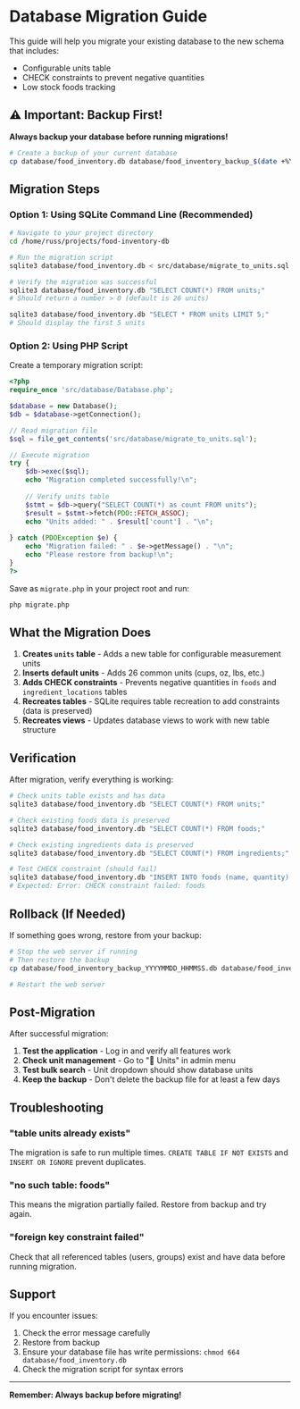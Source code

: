 # Database Migration Guide

This guide will help you migrate your existing database to the new schema that includes:
- Configurable units table
- CHECK constraints to prevent negative quantities
- Low stock foods tracking

## ⚠️ Important: Backup First!

**Always backup your database before running migrations!**

```bash
# Create a backup of your current database
cp database/food_inventory.db database/food_inventory_backup_$(date +%Y%m%d_%H%M%S).db
```

## Migration Steps

### Option 1: Using SQLite Command Line (Recommended)

```bash
# Navigate to your project directory
cd /home/russ/projects/food-inventory-db

# Run the migration script
sqlite3 database/food_inventory.db < src/database/migrate_to_units.sql

# Verify the migration was successful
sqlite3 database/food_inventory.db "SELECT COUNT(*) FROM units;"
# Should return a number > 0 (default is 26 units)

sqlite3 database/food_inventory.db "SELECT * FROM units LIMIT 5;"
# Should display the first 5 units
```

### Option 2: Using PHP Script

Create a temporary migration script:

```php
<?php
require_once 'src/database/Database.php';

$database = new Database();
$db = $database->getConnection();

// Read migration file
$sql = file_get_contents('src/database/migrate_to_units.sql');

// Execute migration
try {
    $db->exec($sql);
    echo "Migration completed successfully!\n";
    
    // Verify units table
    $stmt = $db->query("SELECT COUNT(*) as count FROM units");
    $result = $stmt->fetch(PDO::FETCH_ASSOC);
    echo "Units added: " . $result['count'] . "\n";
    
} catch (PDOException $e) {
    echo "Migration failed: " . $e->getMessage() . "\n";
    echo "Please restore from backup!\n";
}
?>
```

Save as `migrate.php` in your project root and run:
```bash
php migrate.php
```

## What the Migration Does

1. **Creates `units` table** - Adds a new table for configurable measurement units
2. **Inserts default units** - Adds 26 common units (cups, oz, lbs, etc.)
3. **Adds CHECK constraints** - Prevents negative quantities in `foods` and `ingredient_locations` tables
4. **Recreates tables** - SQLite requires table recreation to add constraints (data is preserved)
5. **Recreates views** - Updates database views to work with new table structure

## Verification

After migration, verify everything is working:

```bash
# Check units table exists and has data
sqlite3 database/food_inventory.db "SELECT COUNT(*) FROM units;"

# Check existing foods data is preserved
sqlite3 database/food_inventory.db "SELECT COUNT(*) FROM foods;"

# Check existing ingredients data is preserved
sqlite3 database/food_inventory.db "SELECT COUNT(*) FROM ingredients;"

# Test CHECK constraint (should fail)
sqlite3 database/food_inventory.db "INSERT INTO foods (name, quantity) VALUES ('Test', -5);"
# Expected: Error: CHECK constraint failed: foods
```

## Rollback (If Needed)

If something goes wrong, restore from your backup:

```bash
# Stop the web server if running
# Then restore the backup
cp database/food_inventory_backup_YYYYMMDD_HHMMSS.db database/food_inventory.db

# Restart the web server
```

## Post-Migration

After successful migration:

1. **Test the application** - Log in and verify all features work
2. **Check unit management** - Go to "📏 Units" in admin menu
3. **Test bulk search** - Unit dropdown should show database units
4. **Keep the backup** - Don't delete the backup file for at least a few days

## Troubleshooting

### "table units already exists"
The migration is safe to run multiple times. `CREATE TABLE IF NOT EXISTS` and `INSERT OR IGNORE` prevent duplicates.

### "no such table: foods"
This means the migration partially failed. Restore from backup and try again.

### "foreign key constraint failed"
Check that all referenced tables (users, groups) exist and have data before running migration.

## Support

If you encounter issues:
1. Check the error message carefully
2. Restore from backup
3. Ensure your database file has write permissions: `chmod 664 database/food_inventory.db`
4. Check the migration script for syntax errors

---

**Remember: Always backup before migrating!**
